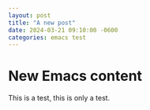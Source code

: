 ```yaml
---
layout: post
title: "A new post"
date: 2024-03-21 09:10:00 -0600
categories: emacs test
---
```


# New Emacs content

This is a test, this is only a test.
